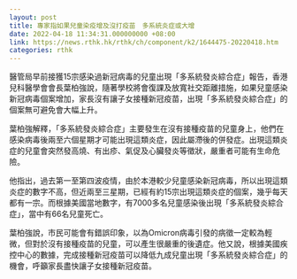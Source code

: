 ```yaml
---
layout: post
title: 專家指如果兒童染疫增及沒打疫苗　多系統炎症或大增
date: 2022-04-18 11:34:31.000000000 +08:00
link: https://news.rthk.hk/rthk/ch/component/k2/1644475-20220418.htm
categories: rthk
---
```


醫管局早前接獲15宗感染過新冠病毒的兒童出現「多系統發炎綜合症」報告，香港兒科醫學會會長葉柏強說，隨著學校將會復課及放寬社交距離措施，如果兒童感染新冠病毒個案增加，家長沒有讓子女接種新冠疫苗，出現「多系統發炎綜合症」的個案無可避免會大幅上升。

葉柏強解釋，「多系統發炎綜合症」主要發生在沒有接種疫苗的兒童身上，他們在感染病毒後兩至六個星期才可能出現這類炎症，因此屬滯後的併發症。出現這類炎症的兒童會突然發高燒、有出疹、氣促及心臟發炎等徵狀，嚴重者可能有生命危險。

他指出，過去第一至第四波疫情，由於本港較少兒童感染新冠病毒，所以出現這類炎症的數字不高，但近兩至三星期，已經有約15宗出現這類炎症的個案，幾乎每天都有一宗。而根據美國當地數字，有7000多名兒童感染後出現「多系統發炎綜合症」，當中有66名兒童死亡。

葉柏強說，市民可能會有錯誤印象，以為Omicron病毒引發的病徵一定較為輕微，但對於沒有接種疫苗的兒童，可以產生很嚴重的後遺症。他又說，根據美國疾控中心的數據，完成接種新冠疫苗可以降低九成兒童出現「多系統發炎綜合症」的機會，呼籲家長盡快讓子女接種新冠疫苗。
